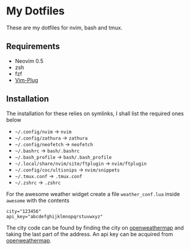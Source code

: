 # My Dotfiles
These are my dotfiles for nvim, bash and tmux.

## Requirements
 - Neovim 0.5
 - zsh
 - fzf
 - [Vim-Plug](https://github.com/junegunn/vim-plug)

## Installation
The installation for these relies on symlinks, I shall list the required ones below
 - `~/.config/nvim` -> `nvim`
 - `~/.config/zathura` -> `zathura`
 - `~/.config/neofetch` -> `neofetch`
 - `~/.bashrc` -> `bash/.bashrc`
 - `~/.bash_profile` -> `bash/.bash_profile`
 - `~/.local/share/nvim/site/ftplugin` -> `nvim/ftplugin`
 - `~/.config/coc/ultisnips` -> `nvim/snippets`
 - `~/.tmux.conf` -> `.tmux.conf`
 - `~/.zshrc` -> `.zshrc`

For the awesome weather widget create a file `weather_conf.lua` inside `awesome` with the contents
```
city="123456"
api_key="abcdefghijklmnopqrstuvwxyz"
```
The city code can be found by finding the city on [openweathermap](https://openweathermap.org) and taking the last part of the address.
An api key can be acquired from [openweathermap](https://openweathermap.org/api).
